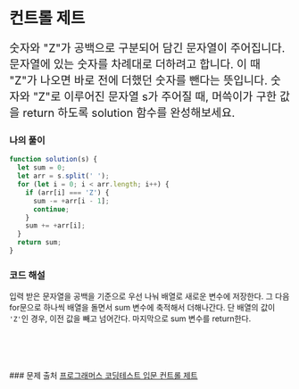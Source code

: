 # 컨트롤 제트

<p style='font-size: 20px'>
숫자와 "Z"가 공백으로 구분되어 담긴 문자열이 주어집니다. 문자열에 있는 숫자를 차례대로 더하려고 합니다. 이 때 "Z"가 나오면 바로 전에 더했던 숫자를 뺀다는 뜻입니다. 숫자와 "Z"로 이루어진 문자열 s가 주어질 때, 머쓱이가 구한 값을 return 하도록 solution 함수를 완성해보세요.</p>

### 나의 풀이

```javascript
function solution(s) {
  let sum = 0;
  let arr = s.split(' ');
  for (let i = 0; i < arr.length; i++) {
    if (arr[i] === 'Z') {
      sum -= +arr[i - 1];
      continue;
    }
    sum += +arr[i];
  }
  return sum;
}
```

### 코드 해설

입력 받은 문자열을 공백을 기준으로 우선 나눠 배열로 새로운 변수에 저장한다. 그 다음 for문으로 하나씩 배열을 돌면서 sum 변수에 축적해서 더해나간다. 단 배열의 값이 `'Z'`인 경우, 이전 값을 빼고 넘어간다. 마지막으로 sum 변수를 return한다.

<br />
<br />
<br />
<br />
### 문제 출처
<a href='https://school.programmers.co.kr/learn/courses/30/lessons/120853'>프로그래머스 코딩테스트 입문 컨트롤 제트</a>

